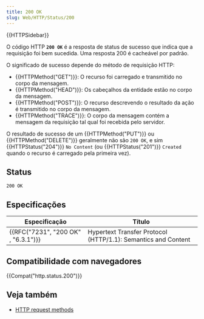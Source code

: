 ```yaml
---
title: 200 OK
slug: Web/HTTP/Status/200
---
```


{{HTTPSidebar}}

O código HTTP **`200 OK`** é a resposta de status de sucesso que indica que a requisição foi bem sucedida. Uma resposta 200 é cacheável por padrão.

O significado de sucesso depende do método de requisição HTTP:

- {{HTTPMethod("GET")}}: O recurso foi carregado e transmitido no corpo da mensagem.
- {{HTTPMethod("HEAD")}}: Os cabeçalhos da entidade estão no corpo da mensagem.
- {{HTTPMethod("POST")}}: O recurso descrevendo o resultado da ação é transmitido no corpo da mensagem.
- {{HTTPMethod("TRACE")}}: O corpo da mensagem contém a mensagem da requisição tal qual foi recebida pelo servidor.

O resultado de sucesso de um {{HTTPMethod("PUT")}} ou {{HTTPMethod("DELETE")}} geralmente não são `200 OK`, e sim {{HTTPStatus("204")}} `No Content` (ou {{HTTPStatus("201")}} `Created` quando o recurso é carregado pela primeira vez).

## Status

```
200 OK
```

## Especificações

| Especificação                                    | Título                                                        |
| ------------------------------------------------ | ------------------------------------------------------------- |
| {{RFC("7231", "200 OK" , "6.3.1")}} | Hypertext Transfer Protocol (HTTP/1.1): Semantics and Content |

## Compatibilidade com navegadores

{{Compat("http.status.200")}}

## Veja também

- [HTTP request methods](/pt-BR/docs/Web/HTTP/Methods)
